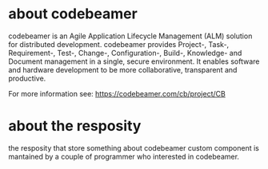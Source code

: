 # about codebeamer
codebeamer is an Agile Application Lifecycle Management (ALM) solution for distributed development.
codebeamer provides Project-, Task-, Requirement-, Test-, Change-, Configuration-, Build-, Knowledge- and Document management in a single, secure environment. It enables software and hardware development to be more collaborative, transparent and productive. 

For more information see: https://codebeamer.com/cb/project/CB

# about the resposity
the resposity that store something about codebeamer custom component is mantained by a couple of programmer who interested in codebeamer. 
